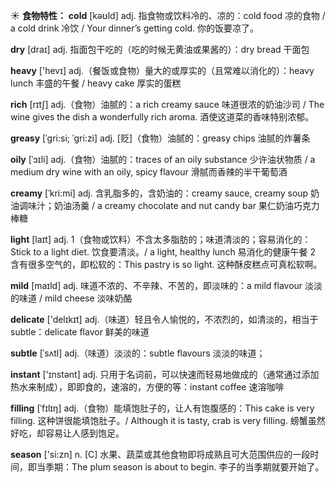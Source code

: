 ☀ <span class="category">**食物特性：**</span>
<span class="vocabulary">**cold**</span> [kəʊld] 
<span class="definition">adj. 指食物或饮料冷的、凉的：</span>cold food 凉的食物 / a cold drink 冷饮 / Your dinner’s getting cold. 你的饭要凉了。

<span class="vocabulary">**dry**</span> [draɪ] 
<span class="definition">adj. 指面包干吃的（吃的时候无黄油或果酱的）：</span>dry bread 干面包

<span class="vocabulary">**heavy**</span> ['hevɪ] 
<span class="definition">adj.（餐饭或食物）量大的或厚实的（且常难以消化的）：</span>heavy lunch 丰盛的午餐 / heavy cake 厚实的蛋糕

<span class="vocabulary">**rich**</span> [rɪtʃ] 
<span class="definition">adj.（食物）油腻的：</span>a rich creamy sauce 味道很浓的奶油沙司 / The wine gives the dish a wonderfully rich aroma. 酒使这道菜的香味特别浓郁。
           
<span class="vocabulary">**greasy**</span> [ˈgri:si; ˈgri:zi]
<span class="definition">adj. [贬]（食物）油腻的：</span>greasy chips 油腻的炸薯条
           
<span class="vocabulary">**oily**</span> [ˈɔɪli]
<span class="definition">adj.（食物）油腻的：</span>traces of an oily substance 少许油状物质 / a medium dry wine with an oily, spicy flavour 滑腻而香辣的半干葡萄酒
           
<span class="vocabulary">**creamy**</span> [ˈkri:mi]
<span class="definition">adj. 含乳脂多的，含奶油的：</span>creamy sauce, creamy soup 奶油调味汁；奶油汤羹 / a creamy chocolate and nut candy bar 果仁奶油巧克力棒糖

<span class="vocabulary">**light**</span> [laɪt] 
<span class="definition">adj. 1（食物或饮料）不含太多脂肪的；味道清淡的；容易消化的：</span>Stick to a light diet. 饮食要清淡。/ a light, healthy lunch 易消化的健康午餐 <span class="definition">2 含有很多空气的，即松软的：</span>This pastry is so light. 这种酥皮糕点可真松软啊。

<span class="vocabulary">**mild**</span> [maɪld] 
<span class="definition">adj. 味道不浓的、不辛辣、不苦的，即淡味的：</span>a mild flavour 淡淡的味道 / mild cheese 淡味奶酪

<span class="vocabulary">**delicate**</span> ['delɪkɪt] 
<span class="definition">adj.（味道）轻且令人愉悦的，不浓烈的，如清淡的，相当于subtle：</span>delicate flavor 鲜美的味道
           
<span class="vocabulary">**subtle**</span> [ˈsʌtl]
<span class="definition">adj.（味道）淡淡的：</span>subtle flavours 淡淡的味道；

<span class="vocabulary">**instant**</span> ['ɪnstənt] 
<span class="definition">adj. 只用于名词前，可以快速而轻易地做成的（通常通过添加热水来制成），即即食的，速溶的，方便的等：</span>instant coffee 速溶咖啡
           
<span class="vocabulary">**filling**</span> [ˈfɪlɪŋ]
<span class="definition">adj.（食物）能填饱肚子的，让人有饱腹感的：</span>This cake is very filling. 这种饼很能填饱肚子。/ Although it is tasty, crab is very filling. 螃蟹虽然好吃，却容易让人感到饱足。

<span class="vocabulary">**season**</span> ['si:zn] 
<span class="definition">n. [C] 水果、蔬菜或其他食物即将成熟且可大范围供应的一段时间，即当季期：</span>The plum season is about to begin. 李子的当季期就要开始了。

